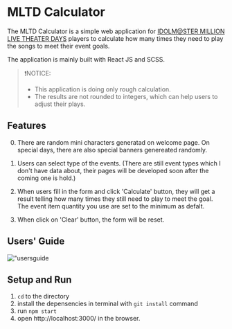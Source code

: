 # MLTD Calculator

The MLTD Calculator is a simple web application for [IDOLM@STER MILLION LIVE THEATER DAYS](https://millionlive.idolmaster.jp/theaterdays/) players to calculate how many times they need to play the songs to meet their event goals.

The application is mainly built with React JS and SCSS.

>❗️NOTICE: 
>- This application is doing only rough calculation.
>- The results are not rounded to integers, which can help users to adjust their plays.

## Features

0. There are random mini characters generatad on welcome page. On special days, there are also special banners genereated randomly.

1. Users can select type of the events. (There are still event types which I don't have data about, their pages will be developed soon after the coming one is hold.)

2. When users fill in the form and click 'Calculate' button, they will get a result telling how many times they still need to play to meet the goal.
The event item quantity you use are set to the minimum as defalt.

3. When click on 'Clear' button, the form will be reset.

## Users' Guide

!["usersguide](https://github.com/BosiC0015/mltd-calculator/blob/master/public/20220212_190615.gif)

## Setup and Run

1. ```cd``` to the directory
2. install the depensencies in terminal with ```git install``` command
3. run ```npm start```
4. open http://localhost:3000/ in the browser.